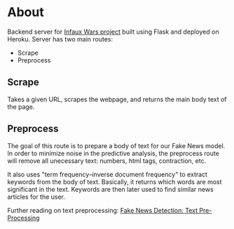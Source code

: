 # About

Backend server for [Infaux Wars project](https://github.com/j-dags/InfauxWars) built using Flask and deployed on Heroku. Server has two main routes:

- Scrape
- Preprocess

## Scrape

Takes a given URL, scrapes the webpage, and returns the main body text of the page.

## Preprocess

The goal of this route is to prepare a body of text for our Fake News model. In order to minimize noise in the predictive analysis, the preprocess route will remove all unecessary text: numbers, html tags, contraction, etc.

It also uses "term frequency–inverse document frequency" to extract keywords from the body of text. Basically, it returns which words are most significant in the text. Keywords are then later used to find similar news articles for the user.

Further reading on text preprocessing: [Fake News Detection: Text Pre-Processing](https://jon-dagdagan.medium.com/fake-news-detection-pre-processing-text-d9648a2854e5)
